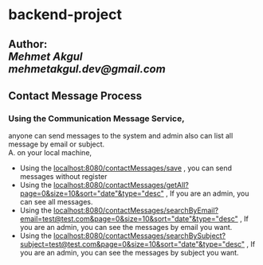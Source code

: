 # backend-project

**Author:**  
_Mehmet Akgul_   
_mehmetakgul.dev@gmail.com_
---
## Contact Message Process
### Using the Communication Message Service,
anyone can send messages to the system and admin also can list all message by email or subject.  
A. on your local machine, 
* Using the  [localhost:8080/contactMessages/save](localhost:8080/contactMessages/save) , you can send messages without register 
* Using the  [localhost:8080/contactMessages/getAll?page=0&size=10&sort="date"&type="desc"](localhost:8080/contactMessages/getAll?page=0&size=10&sort="date"&type="desc") , If you are an admin, you can see all messages.
* Using the  [localhost:8080/contactMessages/searchByEmail?email=test@test.com&page=0&size=10&sort="date"&type="desc"](localhost:8080/contactMessages/searchByEmail?email=test@test.com&page=0&size=10&sort="date"&type="desc") , If you are an admin, you can see the messages by email you want.
* Using the  [localhost:8080/contactMessages/searchBySubject?subject=test@test.com&page=0&size=10&sort="date"&type="desc"](localhost:8080/contactMessages/searchBySubject?subject=test@test.com&page=0&size=10&sort="date"&type="desc") , If you are an admin, you can see the messages by subject you want.

